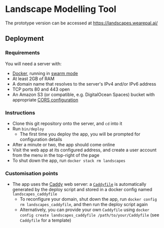 # Landscape Modelling Tool

The prototype version can be accessed at https://landscapes.wearepal.ai/

## Deployment

### Requirements

You will need a server with:

* [Docker](https://www.docker.com), running in [swarm mode](https://docs.docker.com/engine/swarm/)
* At least 2GB of RAM
* A domain name that resolves to the server's IPv4 and/or IPv6 address
* TCP ports 80 and 443 open
* An Amazon S3 (or compatible, e.g. DigitalOcean Spaces) bucket with appropriate [CORS configuration](https://edgeguides.rubyonrails.org/active_storage_overview.html#cross-origin-resource-sharing-cors-configuration)

### Instructions

* Clone this git repository onto the server, and `cd` into it
* Run `bin/deploy`
  * The first time you deploy the app, you will be prompted for configuration details
* After a minute or two, the app should come online
* Visit the web app at its configured address, and create a user account from the menu in the top-right of the page
* To shut down the app, run `docker stack rm landscapes`

### Customisation points

* The app uses the [Caddy](https://caddyserver.com) web server: a [`Caddyfile`](https://caddyserver.com/docs/caddyfile) is automatically generated by the deploy script and stored in a docker config named `landscapes_caddyfile`
  * To reconfigure your domain, shut down the app, run `docker config rm landscapes_caddyfile`, and then run the deploy script again
  * Alternatively, you can provide your own `Caddyfile` using `docker config create landscapes_caddyfile /path/to/your/Caddyfile` (see `Caddyfile` for a template)
